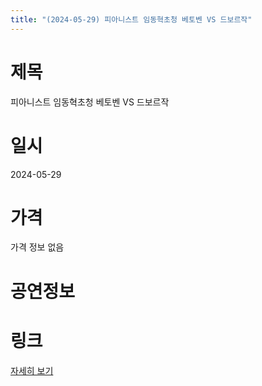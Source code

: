```yaml
---
title: "(2024-05-29) 피아니스트 임동혁초청 베토벤 VS 드보르작"
---
```


# 제목
피아니스트 임동혁초청 베토벤 VS 드보르작

# 일시
2024-05-29

# 가격
가격 정보 없음

# 공연정보
  
  


# 링크
[자세히 보기](https://www.sac.or.kr/site/main/show/show_view?SN=68822 "https://www.sac.or.kr/site/main/show/show_view?SN=68822")
